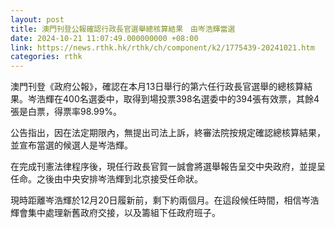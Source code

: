 ```yaml
---
layout: post
title: 澳門刊登公報確認行政長官選舉總核算結果　由岑浩輝當選
date: 2024-10-21 11:07:49.000000000 +08:00
link: https://news.rthk.hk/rthk/ch/component/k2/1775439-20241021.htm
categories: rthk
---
```


澳門刊登《政府公報》，確認在本月13日舉行的第六任行政長官選舉的總核算結果。岑浩輝在400名選委中，取得到場投票398名選委中的394張有效票，其餘4張是白票，得票率98.99%。

公告指出，因在法定期限內，無提出司法上訴，終審法院按規定確認總核算結果，並宣布當選的候選人是岑浩輝。

在完成刊憲法律程序後，現任行政長官賀一誠會將選舉報告呈交中央政府，並提呈任命。之後由中央安排岑浩輝到北京接受任命狀。

現時距離岑浩輝於12月20日履新前，剩下約兩個月。在這段候任時間，相信岑浩輝會集中處理新舊政府交接，以及籌組下任政府班子。

